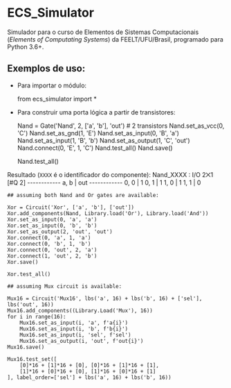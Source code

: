 # ECS_Simulator
Simulador para o curso de Elementos de Sistemas Computacionais (*Elements of Computating Systems*) da FEELT/UFU/Brasil, programado para Python 3.6+.

## Exemplos de uso:

- Para importar o módulo:

    from ecs_simulator import *

- Para construir uma porta lógica a partir de transistores:

    Nand = Gate('Nand', 2, ['a', 'b'], 'out') # 2 transistors
    Nand.set_as_vcc(0, 'C')
    Nand.set_as_gnd(1, 'E')
    Nand.set_as_input(0, 'B', 'a')
    Nand.set_as_input(1, 'B', 'b')
    Nand.set_as_output(1, 'C', 'out')
    Nand.connect(0, 'E', 1, 'C')
    Nand.test_all()
    Nand.save()
    
    Nand.test_all()
    
Resultado (`XXXX` é o identificador do componente):
    Nand_XXXX : I/O 2⨉1 [#Q 2]
    ------------
     a, b | out
    ------------
     0, 0 | 1
     0, 1 | 1
     1, 0 | 1
     1, 1 | 0
    
  
    ## assuming both Nand and Or gates are available:
    
    Xor = Circuit('Xor', ['a', 'b'], ['out'])
    Xor.add_components(Nand, Library.load('Or'), Library.load('And'))
    Xor.set_as_input(0, 'a', 'a')
    Xor.set_as_input(0, 'b', 'b')
    Xor.set_as_output(2, 'out', 'out')
    Xor.connect(0, 'a', 1, 'a')
    Xor.connect(0, 'b', 1, 'b')
    Xor.connect(0, 'out', 2, 'a')
    Xor.connect(1, 'out', 2, 'b')
    Xor.save()
    
    Xor.test_all()
    
    ## assuming Mux circuit is available:
    
    Mux16 = Circuit('Mux16', lbs('a', 16) + lbs('b', 16) + ['sel'], lbs('out', 16))
    Mux16.add_components((Library.Load('Mux'), 16))
    for i in range(16):
        Mux16.set_as_input(i, 'a', f'a{i}')
        Mux16.set_as_input(i, 'b', f'b{i}')
        Mux16.set_as_input(i, 'sel', f'sel')
        Mux16.set_as_output(i, 'out', f'out{i}')
    Mux16.save()
    
    Mux16.test_set([
        [0]*16 + [1]*16 + [0], [0]*16 + [1]*16 + [1], 
        [1]*16 + [0]*16 + [0], [1]*16 + [0]*16 + [1]
    ], label_order=['sel'] + lbs('a', 16) + lbs('b', 16))
